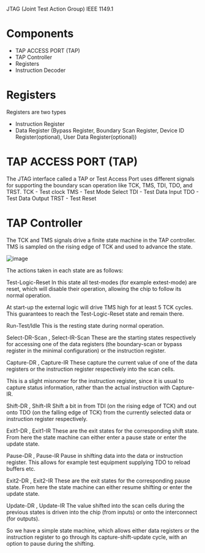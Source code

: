 JTAG (Joint Test Action Group) IEEE 1149.1

# Components
- TAP ACCESS PORT (TAP)
- TAP Controller
- Registers
- Instruction Decoder

# Registers
Registers are two types
- Instruction Register
- Data Register (Bypass Register, Boundary Scan Register, Device ID Register(optional), User Data Register(optional))

# TAP ACCESS PORT (TAP)
The JTAG interface called a TAP or Test Access Port uses different signals for supporting the boundary scan operation like TCK, TMS, TDI, TDO, and TRST.
TCK - Test clock
TMS - Test Mode Select
TDI - Test Data Input
TDO - Test Data Output
TRST - Test Reset

# TAP Controller
The TCK and TMS signals drive a finite state machine in the TAP controller. TMS is sampled on the rising edge of TCK and used to advance the state.

![image](https://github.com/MuntasirBabul/DFT/assets/100906324/6f9d52a3-523f-4b61-b32b-ae8e4b3c0126)

The actions taken in each state are as follows:

Test-Logic-Reset
In this state all test-modes (for example extest-mode) are reset, which will disable their operation, allowing the chip to follow its normal operation.

At start-up the external logic will drive TMS high for at least 5 TCK cycles. This guarantees to reach the Test-Logic-Reset state and remain there.

Run-Test/Idle
This is the resting state during normal operation.

Select-DR-Scan , Select-IR-Scan
These are the starting states respectively for accessing one of the data registers (the boundary-scan or bypass register in the minimal configuration) or the instruction register.

Capture-DR , Capture-IR
These capture the current value of one of the data registers or the instruction register respectively into the scan cells.

This is a slight misnomer for the instruction register, since it is usual to capture status information, rather than the actual instruction with Capture-IR.

Shift-DR , Shift-IR
Shift a bit in from TDI (on the rising edge of TCK) and out onto TDO (on the falling edge of TCK) from the currently selected data or instruction register respectively.

Exit1-DR , Exit1-IR
These are the exit states for the corresponding shift state. From here the state machine can either enter a pause state or enter the update state.

Pause-DR , Pause-IR
Pause in shifting data into the data or instruction register. This allows for example test equipment supplying TDO to reload buffers etc.

Exit2-DR , Exit2-IR
These are the exit states for the corresponding pause state. From here the state machine can either resume shifting or enter the update state.

Update-DR , Update-IR
The value shifted into the scan cells during the previous states is driven into the chip (from inputs) or onto the interconnect (for outputs).

So we have a simple state machine, which allows either data registers or the instruction register to go through its capture-shift-update cycle, with an option to pause during the shifting.
 


